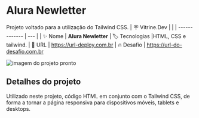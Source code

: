 # Alura Newletter

Projeto voltado para a utilização do Tailwind CSS.
| :placard: Vitrine.Dev |     |
| -------------  | --- |
| :sparkles: Nome        | **Alura Newletter**
| :label: Tecnologias |HTML, CSS e tailwind.
| :rocket: URL         | https://url-deploy.com.br
| :fire: Desafio     | https://url-do-desafio.com.br

![imagem do projeto pronto](https://github.com/Joao-VictorBarros/Alura-Newsletter/assets/102555418/aa147ace-e9f1-4028-a887-b90c0b5c5660)



## Detalhes do projeto

Utilizado neste projeto, código HTML em conjunto com o Tailwind CSS, de forma a tornar a página responsiva para dispositivos móveis, tablets e desktops.

